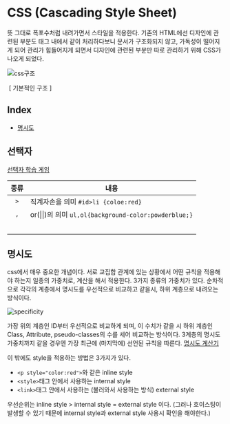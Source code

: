 # CSS (Cascading Style Sheet)

뜻 그대로 폭포수처럼 내려가면서 스타일을 적용한다. 기존의 HTML에선 디자인에 관련된 부분도 태그 내에서 같이 처리하다보니 문서가 구조화되지 않고, 가독성이 떨어지게 되어 관리가 힘들어지게 되면서 디자인에 관련된 부분만 따로 관리하기 위해 CSS가 나오게 되었다.  

![css구조](https://user-images.githubusercontent.com/52786355/83699173-586dde80-a63e-11ea-86c4-0e7601afa498.PNG)

​																				[ 기본적인 구조 ]



## Index

- [명시도](#명시도)



## 선택자

[선택자 학습 게임](http://flukeout.github.io/)

| 종류 | 내용                                                  |
| :--: | ----------------------------------------------------- |
| `>`  | 직계자손을 의미 `#id>li {coloe:red}`                  |
| `,`  | or(\|\|)의 의미 `ul,ol{background-color:powderblue;}` |
|      |                                                       |
|      |                                                       |
|      |                                                       |
|      |                                                       |
|      |                                                       |



## 명시도

css에서 매우 중요한 개념이다. 서로 교집합 관계에 있는 상황에서 어떤 규칙을 적용해야 하는지 일종의 가중치로, 계산을 해서 적용한다. 3가지 종류의 가중치가 있다. 순차적으로 각각의 계층에서 명시도를 우선적으로 비교하고 같을시, 하위 계층으로 내려오는 방식이다.

![specificity](https://user-images.githubusercontent.com/52786355/83699170-57d54800-a63e-11ea-8a41-c5a5b91ca6ae.PNG)



가장 위의 계층인 ID부터 우선적으로 비교하게 되며, 이 수치가 같을 시 하위 계층인 Class, Attribute, pseudo-classes의 수를 세어 비교하는 방식이다. 3계층의 명시도 가중치까지 같을 경우엔 가장 최근에 (마지막에) 선언된 규칙을 따른다. [명시도 계산기](https://specificity.keegan.st/)

 이 밖에도 style을 적용하는 방법은 3가지가 있다. 

- `<p style="color:red">`와 같은 inline style
- `<style>`태그 안에서 사용하는 internal style
- `<link>`태그 안에서 사용하는 (불러와서 사용하는 방식) external style

우선순위는 inline style > internal style = external style 이다. (그러나 호이스팅이 발생할 수 있기 때문에 internal style과 external style 사용시 확인을 해야한다.)



